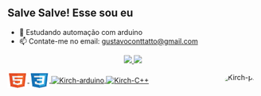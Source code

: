 ## Salve Salve! Esse sou eu



- 🌱 Estudando automação com arduino 
- 📫 Contate-me no email: gustavoconttatto@gmail.com 

<div align="center">
  <a href="https://github.com/Kirchhoff2">
  <img height="180em" src="https://github-readme-stats.vercel.app/api?username=Kirchhoff2&show_icons=true&theme=blue-green&include_all_commits=true&count_private=true"/>
  <img height="180em" src="https://github-readme-stats.vercel.app/api/top-langs/?username=Kirchhoff2&layout=compact&langs_count=7&theme=blue-green"/>
</div>

 <div style="display: inline_block"><br>
  <img align="center" alt="Kirch-HTML" height="30" width="40" src="https://raw.githubusercontent.com/devicons/devicon/master/icons/html5/html5-original.svg">
  <img align="center" alt="Kirch-CSS" height="30" width="40" src="https://raw.githubusercontent.com/devicons/devicon/master/icons/css3/css3-original.svg">
  <img align="center" alt="Kirch-arduino" height="30" width="40" src="https://cdn.jsdelivr.net/gh/devicons/devicon/icons/arduino/arduino-original-wordmark.svg" /> 
  <img align="center" alt="Kirch-C++" height="30" width="40" src="https://cdn.jsdelivr.net/gh/devicons/devicon/icons/cplusplus/cplusplus-line.svg">
  <img align="right" alt="Kirch-pic" height="150" style="border-radius:50px;" src="">
   
</div>
